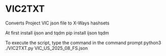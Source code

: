 # VIC2TXT
Converts Project VIC json file to X-Ways hashsets

At first install ijson and tqdm 
pip install ijson tqdm

To execute the script, type the command in the command prompt
python3 ./VIC2TXT.py VIC_US_2025_08_FS.json
